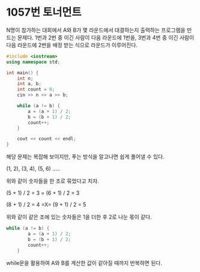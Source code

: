 # 1057번 토너먼트

N명이 참가하는 대회에서 A와 B가 몇 라운드에서 대결하는지 출력하는 프로그램을 만드는 문제다. 1번과 2번 중 이긴 사람이 다음 라운드에 1번을, 3번과 4번 중 이긴 사람이 다음 라운드에 2번을 배정 받는 식으로 라운드가 이루어진다.

```cpp
#include <iostream>
using namespace std;

int main() {
	int n;
	int a, b;
	int count = 0;
	cin >> n >> a >> b;

	while (a != b) {
		a = (a + 1) / 2;
		b = (b + 1) / 2;
		count++;
	}

	cout << count << endl;
}
```

해당 문제는 복잡해 보이지만, 푸는 방식을 알고나면 쉽게 풀어낼 수 있다.

<aside>

(1, 2), (3, 4), (5, 6) …..

</aside>

위와 같이 숫자들을 한 조로 묶었다고 치자.

<aside>

(5 + 1) / 2 = 3    =    (6 + 1) / 2 = 3

(8 + 1) / 2 = 4  =X=  (9 + 1) / 2 = 5

</aside>

위와 같이 같은 조에 있는 숫자들은 1을 더한 후 2로 나눈 몫이 같다.

```cpp
while (a != b) {
		a = (a + 1) / 2;
		b = (b + 1) / 2;
		count++;
	}
```

while문을 활용하여 A와 B를 계산한 값이 같아질 때까지 반복하면 된다.

